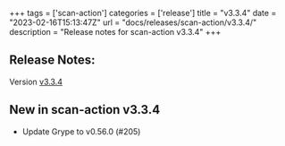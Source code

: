 +++
tags = ['scan-action']
categories = ['release']
title = "v3.3.4"
date = "2023-02-16T15:13:47Z"
url = "docs/releases/scan-action/v3.3.4/"
description = "Release notes for scan-action v3.3.4"
+++

## Release Notes:
Version [v3.3.4](https://github.com/anchore/scan-action/releases/tag/v3.3.4)

## New in scan-action v3.3.4

- Update Grype to v0.56.0 (#205)
